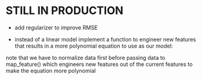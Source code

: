# **STILL IN PRODUCTION**  

- add regularizer to improve RMSE


- instead of a linear model implement a function to engineer new features that results in a more polynomial equation to use as our model:



note that we have to normalize data first before passing data to map_feature() which engineers new features out of the current features
to make the equation more polynomial